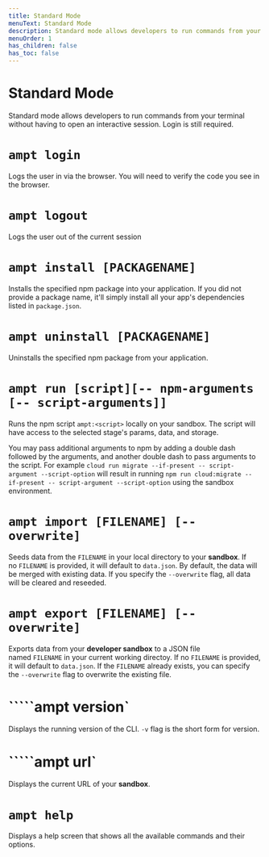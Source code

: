 ```yaml
---
title: Standard Mode
menuText: Standard Mode
description: Standard mode allows developers to run commands from your terminal without having to open an interactive session. 
menuOrder: 1
has_children: false
has_toc: false
---
```

# Standard Mode

Standard mode allows developers to run commands from your terminal without having to open an interactive session. Login is still required.

# **`ampt login`**

Logs the user in via the browser. You will need to verify the code you see in the browser. 

# **`ampt logout`**

Logs the user out of the current session

# **`ampt install [PACKAGENAME]`**

Installs the specified npm package into your application. If you did not provide a package name, it'll simply install all your app's dependencies listed in `package.json`.

# **`ampt uninstall [PACKAGENAME]`**

Uninstalls the specified npm package from your application.

# **`ampt run [script][-- npm-arguments [-- script-arguments]]`**

Runs the npm script `ampt:<script>` locally on your sandbox. The script will have access to the selected stage's params, data, and storage.

You may pass additional arguments to npm by adding a double dash followed by the arguments, and another double dash to pass arguments to the script. For example `cloud run migrate --if-present -- script-argument --script-option` will result in running `npm run cloud:migrate --if-present -- script-argument --script-option` using the sandbox environment.

# **`ampt import [FILENAME] [--overwrite]`**

Seeds data from the `FILENAME` in your local directory to your **sandbox**. If no `FILENAME` is provided, it will default to `data.json`. By default, the data will be merged with existing data. If you specify the `--overwrite` flag, all data will be cleared and reseeded.

# **`ampt export [FILENAME] [--overwrite]`**

Exports data from your **developer sandbox** to a JSON file named `FILENAME` in your current working directoy. If no `FILENAME` is provided, it will default to `data.json`. If the `FILENAME` already exists, you can specify the `--overwrite` flag to overwrite the existing file.

# `````ampt **version**`

Displays the running version of the CLI. `-v` flag is the short form for version.

# `````ampt **url**`

Displays the current URL of your **sandbox**.

# **`ampt help`**

Displays a help screen that shows all the available commands and their options.